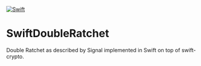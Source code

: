[![Swift](https://github.com/umgefahren/SwiftDoubleRatchet/actions/workflows/swift.yml/badge.svg)](https://github.com/umgefahren/SwiftDoubleRatchet/actions/workflows/swift.yml)

# SwiftDoubleRatchet

Double Ratchet as described by Signal implemented in Swift on top of swift-crypto.
